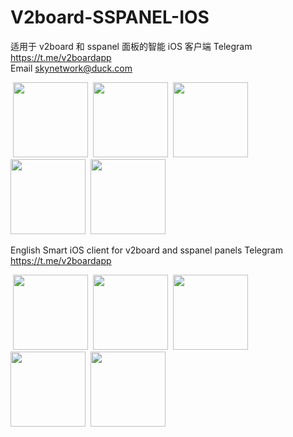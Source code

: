 # V2board-SSPANEL-IOS
适用于 v2board 和 sspanel 面板的智能 iOS 客户端
Telegram https://t.me/v2boardapp  
Email skynetwork@duck.com  



![]() <img src="https://user-images.githubusercontent.com/120090629/206408391-e20f177f-c96f-4e73-83d3-960249e80d89.png"  width="120">
![]() <img src="https://user-images.githubusercontent.com/120090629/206408420-bda4e89d-154c-4318-a8ab-cb820202e21e.png"  width="120">
![]() <img src="https://user-images.githubusercontent.com/120090629/206408437-be80fd53-b842-4515-8f60-85423b11e6c1.png"  width="120">
![]() <img src="https://user-images.githubusercontent.com/120090629/206408445-9aeea4aa-ddb6-4405-9fa5-aa5cba992f55.png"  width="120">
![]() <img src="https://user-images.githubusercontent.com/120090629/206408455-23912b5c-fe74-4cb9-a8fe-145f57988f00.jpg"  width="120">


English
Smart iOS client for v2board and sspanel panels
Telegram https://t.me/v2boardapp

![]() <img src="https://user-images.githubusercontent.com/120090629/206410468-e2d5eb24-e2ea-4240-85d7-d8f1e7fcbb11.png"  width="120">
![]() <img src="https://user-images.githubusercontent.com/120090629/206410492-009c5622-f241-413b-b912-2a81bfca5294.png"  width="120">
![]() <img src="https://user-images.githubusercontent.com/120090629/206410499-da84c81d-b142-4109-b575-0b3c64c5209b.png"  width="120">
![]() <img src="https://user-images.githubusercontent.com/120090629/206410507-a06e993e-1f9a-44f0-872b-dbd2b72d375b.png"  width="120">
![]() <img src="https://user-images.githubusercontent.com/120090629/206410513-e87a0127-65c6-41a6-bfcc-2646f529abaf.jpg"  width="120">
